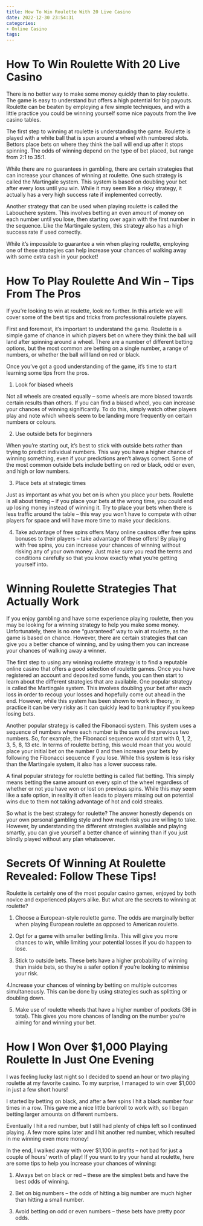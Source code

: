 ```yaml
---
title: How To Win Roulette With 20 Live Casino 
date: 2022-12-30 23:54:31
categories:
- Online Casino
tags:
---
```



#  How To Win Roulette With 20 Live Casino 

There is no better way to make some money quickly than to play roulette. The game is easy to understand but offers a high potential for big payouts. Roulette can be beaten by employing a few simple techniques, and with a little practice you could be winning yourself some nice payouts from the live casino tables.

The first step to winning at roulette is understanding the game. Roulette is played with a white ball that is spun around a wheel with numbered slots. Bettors place bets on where they think the ball will end up after it stops spinning. The odds of winning depend on the type of bet placed, but range from 2:1 to 35:1.

While there are no guarantees in gambling, there are certain strategies that can increase your chances of winning at roulette. One such strategy is called the Martingale system. This system is based on doubling your bet after every loss until you win. While it may seem like a risky strategy, it actually has a very high success rate if implemented correctly.

Another strategy that can be used when playing roulette is called the Labouchere system. This involves betting an even amount of money on each number until you lose, then starting over again with the first number in the sequence. Like the Martingale system, this strategy also has a high success rate if used correctly.

While it’s impossible to guarantee a win when playing roulette, employing one of these strategies can help increase your chances of walking away with some extra cash in your pocket!

#  How To Play Roulette And Win – Tips From The Pros 

If you’re looking to win at roulette, look no further. In this article we will cover some of the best tips and tricks from professional roulette players.

First and foremost, it’s important to understand the game. Roulette is a simple game of chance in which players bet on where they think the ball will land after spinning around a wheel. There are a number of different betting options, but the most common are betting on a single number, a range of numbers, or whether the ball will land on red or black.

Once you’ve got a good understanding of the game, it’s time to start learning some tips from the pros.

1. Look for biased wheels

Not all wheels are created equally – some wheels are more biased towards certain results than others. If you can find a biased wheel, you can increase your chances of winning significantly. To do this, simply watch other players play and note which wheels seem to be landing more frequently on certain numbers or colours.

2. Use outside bets for beginners

When you’re starting out, it’s best to stick with outside bets rather than trying to predict individual numbers. This way you have a higher chance of winning something, even if your predictions aren’t always correct. Some of the most common outside bets include betting on red or black, odd or even, and high or low numbers.

3. Place bets at strategic times

Just as important as what you bet on is when you place your bets. Roulette is all about timing – if you place your bets at the wrong time, you could end up losing money instead of winning it. Try to place your bets when there is less traffic around the table – this way you won’t have to compete with other players for space and will have more time to make your decisions.


 4. Take advantage of free spins offers 
Many online casinos offer free spins bonuses to their players – take advantage of these offers! By playing with free spins, you can increase your chances of winning without risking any of your own money. Just make sure you read the terms and conditions carefully so that you know exactly what you’re getting yourself into.

#  Winning Roulette Strategies That Actually Work 

If you enjoy gambling and have some experience playing roulette, then you may be looking for a winning strategy to help you make some money. Unfortunately, there is no one “guaranteed” way to win at roulette, as the game is based on chance. However, there are certain strategies that can give you a better chance of winning, and by using them you can increase your chances of walking away a winner.

The first step to using any winning roulette strategy is to find a reputable online casino that offers a good selection of roulette games. Once you have registered an account and deposited some funds, you can then start to learn about the different strategies that are available. One popular strategy is called the Martingale system. This involves doubling your bet after each loss in order to recoup your losses and hopefully come out ahead in the end. However, while this system has been shown to work in theory, in practice it can be very risky as it can quickly lead to bankruptcy if you keep losing bets.

Another popular strategy is called the Fibonacci system. This system uses a sequence of numbers where each number is the sum of the previous two numbers. So, for example, the Fibonacci sequence would start with 0, 1, 2, 3, 5, 8, 13 etc. In terms of roulette betting, this would mean that you would place your initial bet on the number 0 and then increase your bets by following the Fibonacci sequence if you lose. While this system is less risky than the Martingale system, it also has a lower success rate.

A final popular strategy for roulette betting is called flat betting. This simply means betting the same amount on every spin of the wheel regardless of whether or not you have won or lost on previous spins. While this may seem like a safe option, in reality it often leads to players missing out on potential wins due to them not taking advantage of hot and cold streaks.

So what is the best strategy for roulette? The answer honestly depends on your own personal gambling style and how much risk you are willing to take. However, by understanding the different strategies available and playing smartly, you can give yourself a better chance of winning than if you just blindly played without any plan whatsoever.

#  Secrets Of Winning At Roulette Revealed: Follow These Tips! 

Roulette is certainly one of the most popular casino games, enjoyed by both novice and experienced players alike. But what are the secrets to winning at roulette?

1. Choose a European-style roulette game. The odds are marginally better when playing European roulette as opposed to American roulette.

2. Opt for a game with smaller betting limits. This will give you more chances to win, while limiting your potential losses if you do happen to lose.

3. Stick to outside bets. These bets have a higher probability of winning than inside bets, so they’re a safer option if you’re looking to minimise your risk.

4.Increase your chances of winning by betting on multiple outcomes simultaneously. This can be done by using strategies such as splitting or doubling down.

5. Make use of roulette wheels that have a higher number of pockets (36 in total). This gives you more chances of landing on the number you’re aiming for and winning your bet.

#  How I Won Over $1,000 Playing Roulette In Just One Evening

I was feeling lucky last night so I decided to spend an hour or two playing roulette at my favorite casino. To my surprise, I managed to win over $1,000 in just a few short hours!

I started by betting on black, and after a few spins I hit a black number four times in a row. This gave me a nice little bankroll to work with, so I began betting larger amounts on different numbers.

Eventually I hit a red number, but I still had plenty of chips left so I continued playing. A few more spins later and I hit another red number, which resulted in me winning even more money!

In the end, I walked away with over $1,100 in profits – not bad for just a couple of hours’ worth of play! If you want to try your hand at roulette, here are some tips to help you increase your chances of winning:

1. Always bet on black or red – these are the simplest bets and have the best odds of winning.

2. Bet on big numbers – the odds of hitting a big number are much higher than hitting a small number.

3. Avoid betting on odd or even numbers – these bets have pretty poor odds.